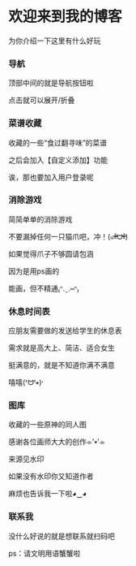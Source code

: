 # 欢迎来到我的博客

为你介绍一下这里有什么好玩


### 导航

顶部中间的就是导航按钮啦

点击就可以展开/折叠


### 菜谱收藏

收藏的一些“食过翻寻味”的菜谱

之后会加入【自定义添加】功能

诶，那也要加入用户登录呢


### 消除游戏

简简单单的消除游戏

不要漏掉任何一只猫爪吧，冲！(๑ᵒ̴̶̷͈᷄ᗨᵒ̴̶̷͈᷅)

如果觉得爪子不够圆请包涵

因为是用ps画的

能画，但不精通₍ᐢ.ˬ.⑅ᐢ₎


### 休息时间表

应朋友需要做的发送给学生的休息表

需求就是高大上、简洁、适合女生

挺满意的，就是不知道你满不满意

嘻嘻(ᕑᗢᓫ∗)˒


### 图库

收藏的一些原神的同人图

感谢各位画师大大的创作⌯'▾'⌯

来源见水印

如果没有水印你又知道作者

麻烦也告诉我一下啦◕‿◕


### 联系我

没什么好说的就是想联系就扫码吧

ps：请文明用语蟹蟹啦
